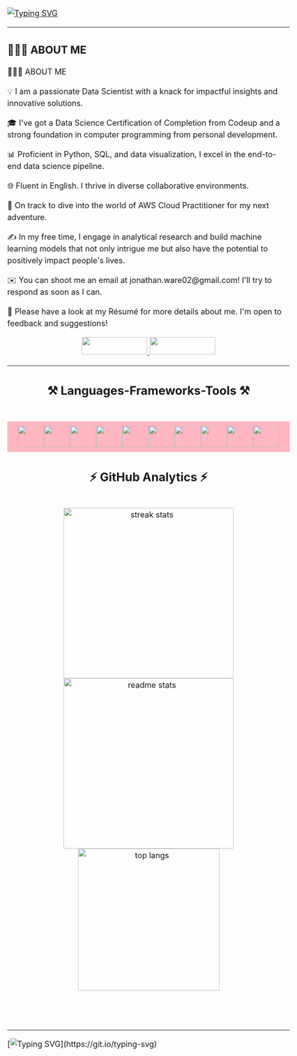 [![Typing SVG](https://readme-typing-svg.herokuapp.com?font=Fira+Code&size=35&pause=1000&width=435&lines=Hi+there!;My+name+is+Jon+Ware)](https://git.io/typing-svg)

 <hr/>
 
<h1 style="font-size: 24px;">👨🏻‍💻 ABOUT ME</h1>


<html>
<head>
<style>
  body {
    font-size: 18px;
    line-height: 1.5;
  }
  
  .larger-font {
    font-size: 24px;
  }
</style>
</head>
<body>
<p class="larger-font">👨🏻‍💻 ABOUT ME</p>
<p class="larger-font">💡  I am a passionate Data Scientist with a knack for impactful insights and innovative solutions.</p>
<p class="larger-font">🎓  I've got a Data Science Certification of Completion from Codeup and a strong foundation in computer programming from personal development.</p>
<p class="larger-font">📊  Proficient in Python, SQL, and data visualization, I excel in the end-to-end data science pipeline.</p>
<p class="larger-font">🌐  Fluent in English. I thrive in diverse collaborative environments.</p>
<p class="larger-font">🚀  On track to dive into the world of AWS Cloud Practitioner for my next adventure.</p>
<p class="larger-font">✍️  In my free time, I engage in analytical research and build machine learning models that not only intrigue me but also have the potential to positively impact people's lives.</p>
<p class="larger-font">✉️  You can shoot me an email at jonathan.ware02@gmail.com! I'll try to respond as soon as I can.</p>
<p class="larger-font">📄  Please have a look at my Résumé for more details about me. I'm open to feedback and suggestions!</p>
</body>
</html>



 
<div align="center"> 
  <a href="jonathan.ware02@gmail.com">
    <img src="https://img.shields.io/badge/Gmail-333333?style=for-the-badge&logo=gmail&logoColor=red" width="150" height="40" />
  </a>
  <a href="https://www.linkedin.com/in/jontware/" target="_blank">
    <img src="https://img.shields.io/badge/LinkedIn-0077B5?style=for-the-badge&logo=linkedin&logoColor=white" target="_blank" width="150" height="40" />
  </a>
</div>

 <hr/>
 
<h2 align="center">⚒️ Languages-Frameworks-Tools ⚒️</h2>
<br/>
<div align="text-align: center;">
    <link rel="stylesheet" href="https://cdn.jsdelivr.net/gh/devicons/devicon@v2.15.1/devicon.min.css">

</div>

<div style="display: flex; justify-content: center; align-items: center; background-color: lightpink; padding: 10px;">
    <img src="https://img.icons8.com/color/48/000000/python.png" width="60" height="50">
    <img src="https://www.freepnglogos.com/uploads/logo-mysql-png/logo-mysql-mysql-logo-png-images-are-download-crazypng-21.png" width="60" height="50">
    <img src="https://user-images.githubusercontent.com/67586773/105040771-43887300-5a88-11eb-9f01-bee100b9ef22.png" width="60" height="50">
    <img src="https://upload.wikimedia.org/wikipedia/commons/thumb/f/f3/Apache_Spark_logo.svg/1024px-Apache_Spark_logo.svg.png?20210416091439" width="60" height="50">
    <img src="https://upload.wikimedia.org/wikipedia/commons/thumb/0/05/Scikit_learn_logo_small.svg/1200px-Scikit_learn_logo_small.svg.png" width="60" height="50">
    <img src="https://workforceedtech.org/wp-content/uploads/2019/03/Tableau_Logo_resized.png" width="60" height="50">
    <img src="https://scipy.org/images/logo.svg" width="60" height="50">
    <img src="https://play-lh.googleusercontent.com/yMjUC6LBh7uOCK6wUcIEf5MHZQmSqDPXoInOQLZzw0DWQsPJuvkwSymX2zI4Ok7i_BY" width="60" height="50">
    <img src="https://miro.medium.com/v2/resize:fit:592/1*YM2HXc7f4v02pZBEO8h-qw.png" width="60" height="50">
    <img src="https://download.logo.wine/logo/SQLite/SQLite-Logo.wine.png" width="60" height="50">
</div>


</div>



<h2 align="center">⚡ GitHub Analytics ⚡</h2>
<br>
<div align=center>
  <img width=390 src="https://streak-stats.demolab.com/?user=jonathantware&count_private=true&theme=react&border_radius=10" alt="streak stats"/>
  <img width=390 src="https://github-readme-stats-salesp07.vercel.app/api?username=jonathantware&count_private=true&show_icons=true&theme=react&rank_icon=github&border_radius=10" alt="readme stats" />
  <br/>
  <img width=325 align="center" src="https://github-readme-stats-salesp07.vercel.app/api/top-langs/?username=jonathantware&hide=HTML&langs_count=8&layout=compact&theme=react&border_radius=10&size_weight=0.5&count_weight=0.5&exclude_repo=github-readme-stats" alt="top langs" />
</div>

<br/><br/>
<hr/>


[![Typing SVG](https://readme-typing-svg.demolab.com/?lines=Shoot+me+a+message+on+LinkedIn!)](https://git.io/typing-svg)
